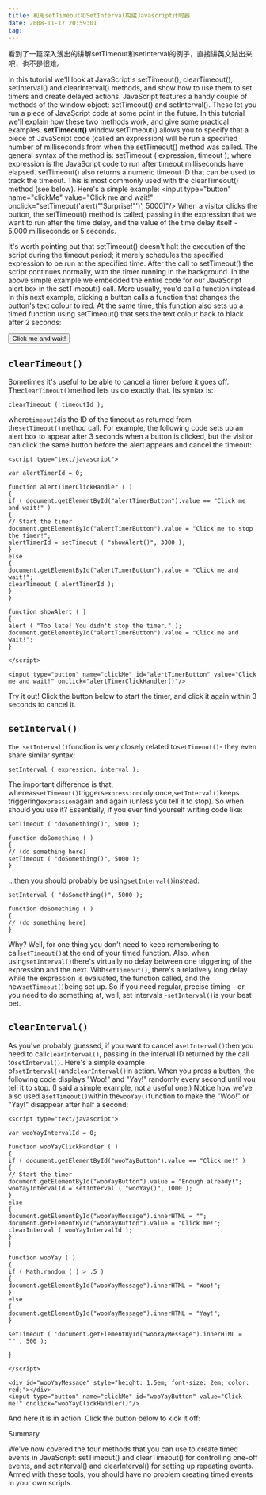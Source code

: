 ```yaml
---
title: 利用setTimeout和SetInterval构建Javascript计时器
date: 2008-11-17 20:59:01
tag: 
---
```


看到了一篇深入浅出的讲解setTimeout和setInterval的例子，直接讲英文贴出来吧，也不是很难。


In this tutorial we'll look at JavaScript's setTimeout(), clearTimeout(), setInterval() and clearInterval() methods, and show how to use them to set timers and create delayed actions.
JavaScript features a handy couple of methods of the window object: setTimeout() and setInterval(). These let you run a piece of JavaScript code at some point in the future. In this tutorial we'll explain how these two methods work, and give some practical examples.
**setTimeout()**
window.setTimeout() allows you to specify that a piece of JavaScript code (called an expression) will be run a specified number of milliseconds from when the setTimeout() method was called. The general syntax of the method is:
setTimeout ( expression, timeout );
where expression is the JavaScript code to run after timeout milliseconds have elapsed.
setTimeout() also returns a numeric timeout ID that can be used to track the timeout. This is most commonly used with the clearTimeout() method (see below).
Here's a simple example:
<input type="button" name="clickMe" value="Click me and wait!" onclick="setTimeout('alert("'Surprise!"')', 5000)"/>
When a visitor clicks the button, the setTimeout() method is called, passing in the expression that we want to run after the time delay, and the value of the time delay itself - 5,000 milliseconds or 5 seconds.


It's worth pointing out that setTimeout() doesn't halt the execution of the script during the timeout period; it merely schedules the specified expression to be run at the specified time. After the call to setTimeout() the script continues normally, with the timer running in the background.
In the above simple example we embedded the entire code for our JavaScript alert box in the setTimeout() call. More usually, you'd call a function instead. In this next example, clicking a button calls a function that changes the button's text colour to red. At the same time, this function also sets up a timed function using setTimeout() that sets the text colour back to black after 2 seconds:
<script type="text/javascript"> function setToRed ( ) { document.getElementById("colourButton").style.color = "#FF0000"; setTimeout ( "setToBlack()", 2000 ); } function setToBlack ( ) { document.getElementById("colourButton").style.color = "#000000"; } </script> <input type="button" name="clickMe" id="colourButton" value="Click me and wait!" onclick="setToRed()"/>

## ```clearTimeout()```
Sometimes it's useful to be able to cancel a timer before it goes off. The```clearTimeout()```method lets us do exactly that. Its syntax is:
```
clearTimeout ( timeoutId );
```
where```timeoutId```is the ID of the timeout as returned from the```setTimeout()```method call.
For example, the following code sets up an alert box to appear after 3 seconds when a button is clicked, but the visitor can click the same button before the alert appears and cancel the timeout:
```
<script type="text/javascript">

var alertTimerId = 0;

function alertTimerClickHandler ( )
{
if ( document.getElementById("alertTimerButton").value == "Click me and wait!" )
{
// Start the timer
document.getElementById("alertTimerButton").value = "Click me to stop the timer!";
alertTimerId = setTimeout ( "showAlert()", 3000 );
}
else
{
document.getElementById("alertTimerButton").value = "Click me and wait!";
clearTimeout ( alertTimerId );
}
}

function showAlert ( )
{
alert ( "Too late! You didn't stop the timer." );
document.getElementById("alertTimerButton").value = "Click me and wait!";
}

</script>

<input type="button" name="clickMe" id="alertTimerButton" value="Click me and wait!" onclick="alertTimerClickHandler()"/>
```
Try it out! Click the button below to start the timer, and click it again within 3 seconds to cancel it.

## ```setInterval()```
```The setInterval()```function is very closely related to```setTimeout()```- they even share similar syntax:
```
setInterval ( expression, interval );
```
The important difference is that, whereas```setTimeout()```triggers```expression```only once,```setInterval()```keeps triggering```expression```again and again (unless you tell it to stop).
So when should you use it? Essentially, if you ever find yourself writing code like:
```
setTimeout ( "doSomething()", 5000 );

function doSomething ( )
{
// (do something here)
setTimeout ( "doSomething()", 5000 );
}
```
...then you should probably be using```setInterval()```instead:
```
setInterval ( "doSomething()", 5000 );

function doSomething ( )
{
// (do something here)
}
```
Why? Well, for one thing you don't need to keep remembering to call```setTimeout()```at the end of your timed function. Also, when using```setInterval()```there's virtually no delay between one triggering of the expression and the next. With```setTimeout()```, there's a relatively long delay while the expression is evaluated, the function called, and the new```setTimeout()```being set up. So if you need regular, precise timing - or you need to do something at, well, set intervals -```setInterval()```is your best bet.

## ```clearInterval()```
As you've probably guessed, if you want to cancel a```setInterval()```then you need to call```clearInterval()```, passing in the interval ID returned by the call to```setInterval()```.
Here's a simple example of```setInterval()```and```clearInterval()```in action. When you press a button, the following code displays "Woo!" and "Yay!" randomly every second until you tell it to stop. (I said a simple example, not a useful one.) Notice how we've also used a```setTimeout()```within the```wooYay()```function to make the "Woo!" or "Yay!" disappear after half a second:
```
<script type="text/javascript">

var wooYayIntervalId = 0;

function wooYayClickHandler ( )
{
if ( document.getElementById("wooYayButton").value == "Click me!" )
{
// Start the timer
document.getElementById("wooYayButton").value = "Enough already!";
wooYayIntervalId = setInterval ( "wooYay()", 1000 );
}
else
{
document.getElementById("wooYayMessage").innerHTML = "";
document.getElementById("wooYayButton").value = "Click me!";
clearInterval ( wooYayIntervalId );
}
}

function wooYay ( )
{
if ( Math.random ( ) > .5 )
{
document.getElementById("wooYayMessage").innerHTML = "Woo!";
}
else
{
document.getElementById("wooYayMessage").innerHTML = "Yay!";
}

setTimeout ( 'document.getElementById("wooYayMessage").innerHTML = ""', 500 );

}

</script>

<div id="wooYayMessage" style="height: 1.5em; font-size: 2em; color: red;"></div>
<input type="button" name="clickMe" id="wooYayButton" value="Click me!" onclick="wooYayClickHandler()"/>
```
And here it is in action. Click the button below to kick it off:

Summary

We've now covered the four methods that you can use to create timed events in JavaScript: setTimeout() and clearTimeout() for controlling one-off events, and setInterval() and clearInterval() for setting up repeating events. Armed with these tools, you should have no problem creating timed events in your own scripts.



















